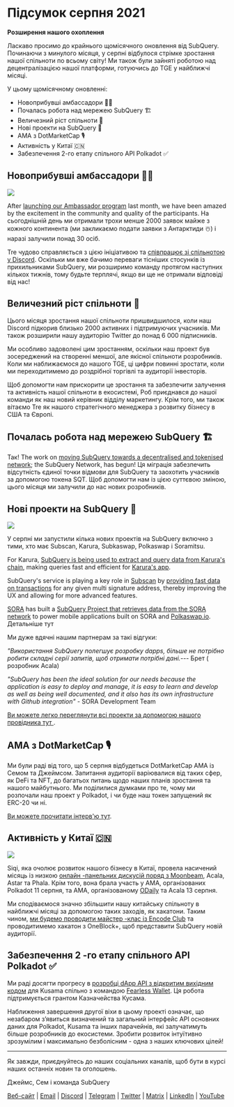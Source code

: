 # Підсумок серпня 2021

**Розширення нашого охоплення**

Ласкаво просимо до крайнього щомісячного оновлення від SubQuery. Починаючи з минулого місяця, у серпні відбулося стрімке зростання нашої спільноти по всьому світу! Ми також були зайняті роботою над децентралізацією нашої платформи, готуючись до TGE у найближчі місяці.

У цьому щомісячному оновленні:

- Новоприбувші амбассадори 👩‍💼
- Почалась робота над мережею SubQuery 🏗
- Величезний ріст спільноти 🚀
- Нові проекти на SubQuery 🤝
- AMA з DotMarketCap 🎙
- Активність у Китаї 🇨🇳
- Забезпечення 2-го етапу спільного API Polkadot ✅

## Новоприбувші амбассадори 👩‍💼

![](https://miro.medium.com/max/1400/0*_nOcsPjhQxta_FPH)

After [launching our Ambassador program](../blogs/20210713-Introducing-the-SubQuery-Ambassador-Program.md) last month, we have been amazed by the excitement in the community and quality of the participants. На сьогоднішній день ми отримали трохи менше 2000 заявок майже з кожного континента (ми закликаємо подати заявки з Антарктиди ☃️) і наразі залучили понад 30 осіб.

Tre чудово справляється з цією ініціативою та [співпрацює зі спільнотою у Discord](https://discord.com/invite/78zg8aBSMG). Оскільки ми вже бачимо переваги тісніших стосунків із прихильниками SubQuery, ми розширимо команду протягом наступних кількох тижнів, тому будьте терплячі, якщо ви ще не отримали відповіді від нас!

## Величезний ріст спільноти 🚀

Цього місяця зростання нашої спільноти пришвидшилося, коли наш Discord підкорив близько 2000 активних і підтримуючих учасників. Ми також розширили нашу аудиторію Twitter до понад 6 000 підписників.

Ми особливо задоволені цим зростанням, оскільки наш проект був зосереджений на створенні меншої, але якісної спільноти розробників. Коли ми наближаємося до нашого TGE, ці цифри повинні зростати, коли ми переходитимемо до роздрібної торгівлі та аудиторії інвесторів.

Щоб допомогти нам прискорити це зростання та забезпечити залучення та активність нашої спільноти в екосистемі, Роб приєднався до нашої команди як наш новий керівник відділу маркетингу. Крім того, ми також вітаємо Tre як нашого стратегічного менеджера з розвитку бізнесу в США та Європі.

## Почалась робота над мережею SubQuery 🏗

Так! The work on [moving SubQuery towards a decentralised and tokenised network](../blogs/20210614-Introducing-SubQuery-Network-The-Next-Big-Step-Towards-our-Decentralised-Future.md); the SubQuery Network, has begun! Ця міграція забезпечить відсутність єдиної точки відмови для SubQuery та заохотить учасників за допомогою токена SQT. Щоб допомогти нам із цією суттєвою зміною, цього місяця ми залучили до нас нових розробників.

## Нові проекти на SubQuery 🤝

![](https://miro.medium.com/max/4800/1*yUruZPSKP_0BA6mA72P8xg.gif)

У серпні ми запустили кілька нових проектів на SubQuery включно з тими, хто має Subscan, Karura, Subkaswap, Polkaswap і Soramitsu.

For Karura, [SubQuery is being used to extract and query data from Karura's chain](../customer_announcements/20210819-Karura-Integrates-with-SubQuery-to-Aggregate-and-Serve-DeFi-Data-to-Kusama-Builders.md), making queries fast and efficient for [Karura's app](https://apps.karura.network/).

SubQuery's service is playing a key role in [Subscan](https://www.subscan.io/) by [providing fast data on transactions](../customer_announcements/20210901-Subscans-Multi-Signature-Tool.md) for any given multi signature address, thereby improving the UX and allowing for more advanced features.

[SORA](https://sora.org/) has built a [SubQuery Project that retrieves data from the SORA network](../customer_announcements/20210825-SORA-Integrates-SubQuery-to-Provide-Data-to-the-SORA-Network.md) to power mobile applications built on SORA and [Polkaswap.io](http://polkaswap.io/). Детальніше тут

Ми дуже вдячні нашим партнерам за такі відгуки:

*"Використання SubQuery полегшує розробку dapps, більше не потрібно робити складні серії запитів, щоб отримати потрібні дані.*--- Брет ( розробник Acala)

_"SubQuery has been the ideal solution for our needs because the application is easy to deploy and manage, it is easy to learn and develop as well as being well documented, and it also has its own infrastructure with Github integration"_ - SORA Development Team

[ Ви можете легко переглянути всі проекти за допомогою нашого провідника тут ](https://explorer.subquery.network/).

## AMA з DotMarketCap 🎙

Ми були раді від того, що 5 серпня відбудеться DotMarketCap АМА із Семом та Джеймсом. Запитання аудиторії варіювалися від таких сфер, як DeFi та NFT, до багатьох питань щодо наших планів зростання та нашого майбутнього. Ми поділилися думками про те, чому ми розпочали наш проект у Polkadot, і чи буде наш токен запущений як ERC-20 чи ні.

[Ви можете прочитати інтерв'ю тут](https://dotmarketcap.com/blog-detail/288/ama30-recap-polkawarriors-x-subquery).

## Активність у Китаї 🇨🇳

![](https://miro.medium.com/max/1400/0*A5oqsryFRbGX0MDx)

Siqi, яка очолює розвиток нашого бізнесу в Китаї, провела насичений місяць із низкою [онлайн -панельних дискусій поряд з Moonbeam](https://twitter.com/SubQueryNetwork/status/1425293137103122432/photo/1), Acala, Astar та Phala. Крім того, вона брала участь у AMA, організованих Polkadot 11 серпня, та AMA, організованому [ODaily](http://www.odaily.com/) та Acala 13 серпня.

Ми сподіваємося значно збільшити нашу китайську спільноту в найближчі місяці за допомогою таких заходів, як хакатони. Таким чином, [ми будемо проводити майстер -клас із Encode Club](https://www.eventbrite.co.uk/e/polkadot-hackathon-subquery-workshop-tickets-167321106935?aff=ebdsoporgprofile) та проводитимемо хакатон з OneBlock+, щоб представити SubQuery новій аудиторії.

## Забезпечення 2 -го етапу спільного API Polkadot ✅

Ми раді досягти прогресу в [розробці dApp API з відкритим вихідним кодом](https://docs.google.com/document/d/13L8HBwB6VB-n2g274FFFJKORYPJsq744C6H8iEDQ0-0/edit) для Kusama спільно з командою [Fearless Wallet](https://fearlesswallet.io/). Ця робота підтримується грантом Казначейства Кусама.

Наближення завершення другої віхи в цьому проекті означає, що незабаром з’явиться визначений та загальний інтерфейс API основних даних для Polkadot, Kusama та інших парачейнiв, які залучатимуть більше розробників до екосистеми. Зробити розвиток інтуїтивно зрозумілим і максимально безболісним - одна з наших ключових цілей!

---

Як завжди, приєднуйтесь до наших соціальних каналів, щоб бути в курсі наших останніх новин та оголошень.

Джеймс, Сем і команда SubQuery

[Веб-сайт](https://subquery.network/) | [Email](mailto:hello@subquery.network) | [Discord](https://discord.com/invite/78zg8aBSMG) | [Telegram](https://t.me/subquerynetwork) | [Twitter](https://twitter.com/subquerynetwork) | [Matrix](https://matrix.to/#/#subquery:matrix.org) | [LinkedIn](https://www.linkedin.com/company/subquery) | [YouTube](https://www.youtube.com/channel/UCi1a6NUUjegcLHDFLr7CqLw)
